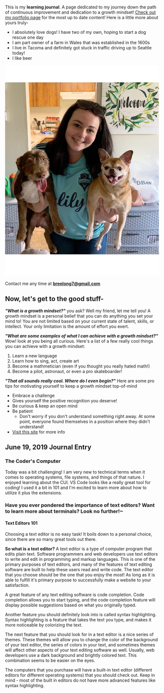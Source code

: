 

This is my **learning journal**. A page dedicated to my journey down the path of continuous improvement and dedication to a growth mindset! [Check out my portfolio page](https://github.com/breelong7?tab=repositories) for the most up to date content!
Here is a little more about yours truly-
- I absolutely love dogs! I have two of my own, hoping to start a dog rescue one day
- I am part owner of a farm in Wales that was established in the 1600s
- I live in Tacoma and definitely got stuck in traffic driving up to Seattle today!
- I like beer

![Me!](pups.jpg)

Contact me any time at **breelong7@gmail.com**
## Now, let's get to the good stuff-

**_"What is a growth mindset?"_** you ask? Well my friend, let me tell you!
A growth mindset is a personal belief that you can do anything you set your mind to! You are not limited based on your current state of talent, skills, or intellect. Your only limitation is the amount of effort you exert.

**_"What are some examples of what I can achieve with a growth mindset?"_** Wow! look at you being all curious. Here's a list of a few really cool things you can achieve with a growth mindset:
1. Learn a new language
2. Learn how to sing, act, create art
3. Become a mathmetician (even if you thought you really hated math!)
4. Become a pilot, astronaut, or even a pro skateboarder!

**_"That all sounds really cool. Where do I even begin?"_** Here are some pro tips for motivating yourself to keep a growth mindset top-of-mind
- Embrace a challenge
- Gives yourself the positive recognition you deserve!
- Be curious & keep an open mind
- Be patient
  - Don't worry if you don't understand something right away. At some point, everyone found themselves in a position where they didn't understand!
- [Visit this site](https://www.prodigygame.com/blog/growth-mindset-in-students/) for more info

## June 19, 2019 Journal Entry
### The Coder's Computer

Today was a bit challenging! I am very new to technical terms when it comes to operating systems, file systems, and things of that nature. I enjoyed learning about the CUI.
VS Code looks like a really great tool for coding! I used it a bit in 101 and I'm excited to learn more about how to utilize it plus the extensions.


### Have you ever pondered the importance of text editors? Want to learn more about terminals? Look no further!~

#### Text Editors 101
Choosing a text editor is no easy task! It boils down to a personal choice, since there are so many great tools out there. 

**So what is a text editor?** A text editor is a type of computer program that edits plain text. Software programmers and web developers use text editors to write and edit in programming and markup languages. This is one of the primary purposes of text editors, and many of the features of text editing software are built to help these users read and write code. The text editor that you choose should be the one that you enjoy the most! As long as it is able to fulfill it's primary purpose to successfully make a website to your satisfaction.

A great feature of any text editing software is code completion. Code completion allows you to start typing, and the code completion feature will display possible suggestions based on what you originally typed.

Another feature you should definitely look into is called syntax highlighting. Syntax highlighting is a feature that takes the text you type, and makes it more noticeable by colorizing the text.

The next feature that you should look for in a text editor is a nice series of themes. These themes will allow you to change the color of the background of your text editor, the series of colors in your text, and sometimes themes will affect other aspects of your text editing software as well. Usually, web developers use a dark background and brightly colored text. This combination seems to be easier on the eyes.

The computers that you purchase will have a built-in text editor (different editors for different operating systems) that you should check out. Keep in mind - most of the built in editors do not have more advanced features like syntax highlighting.

